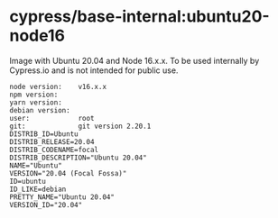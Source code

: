 # cypress/base-internal:ubuntu20-node16

Image with Ubuntu 20.04 and Node 16.x.x. To be used internally by Cypress.io and is not intended for public use.

```
node version:    v16.x.x
npm version:
yarn version:
debian version:
user:            root
git:             git version 2.20.1
DISTRIB_ID=Ubuntu
DISTRIB_RELEASE=20.04
DISTRIB_CODENAME=focal
DISTRIB_DESCRIPTION="Ubuntu 20.04"
NAME="Ubuntu"
VERSION="20.04 (Focal Fossa)"
ID=ubuntu
ID_LIKE=debian
PRETTY_NAME="Ubuntu 20.04"
VERSION_ID="20.04"
```